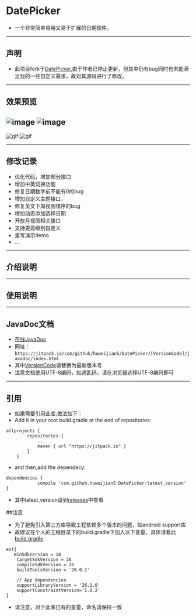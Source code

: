 # DatePicker
* 一个非常简单易用又易于扩展的日期控件。
---
## 声明
* 此项目fork于[DatePicker](https://github.com/AigeStudio/DatePicker),由于作者已停止更新，但其中仍有bug同时也未能满足我的一些自定义需求，故对其源码进行了修改。
---
## 效果预览
![image](https://github.com/huweijian5/DatePicker/blob/master/screenshot/BG.jpg)
![image](https://github.com/huweijian5/DatePicker/blob/master/screenshot/DecorExample.jpg)
----
![gif](https://github.com/huweijian5/DatePicker/blob/master/screenshot/dp.gif)
![gif](https://github.com/huweijian5/DatePicker/blob/master/screenshot/PreviewGif.gif)

---
## 修改记录
* 优化代码，增加部分接口
* 增加中英切换功能
* 修复日期数字前不能有0的bug
* 增加自定义主题接口，
* 修复英文下周视图错序的bug
* 增加动态添加选择日期
* 开放月视图相关接口
* 支持更高级别自定义
* 重写演示demo
* ...

---
## 介绍说明


---
## 使用说明


---
## JavaDoc文档

* [在线JavaDoc](https://jitpack.io/com/github/huweijian5/DatePicker/1.0.0/javadoc/index.html)
* 网址：`https://jitpack.io/com/github/huweijian5/DatePicker/[VersionCode]/javadoc/index.html`
* 其中[VersionCode](https://github.com/huweijian5/DatePicker/releases)请替换为最新版本号
* 注意文档使用UTF-8编码，如遇乱码，请在浏览器选择UTF-8编码即可

---
## 引用

* 如果需要引用此库,做法如下：
* Add it in your root build.gradle at the end of repositories:
```
allprojects {
		repositories {
			...
			maven { url "https://jitpack.io" }
		}
	}
```	
* and then,add the dependecy:
```
dependencies {
	        compile 'com.github.huweijian5:DatePicker:latest_version'
}
```
* 其中latest_version请到[releases](https://github.com/huweijian5/DatePicker/releases)中查看

##注意
* 为了避免引入第三方库导致工程依赖多个版本的问题，如android support库
* 故建议在个人的工程目录下的build.gradle下加入以下变量，具体请看此[build.gradle](https://github.com/huweijian5/DatePicker/blob/master/build.gradle)
```
ext{
   minSdkVersion = 18
    targetSdkVersion = 26
    compileSdkVersion = 26
    buildToolsVersion = '26.0.2'

    // App dependencies
    supportLibraryVersion = '26.1.0'
    supportConstraintVersion='1.0.2'
}
```	
* 请注意，对于此库已有的变量，命名请保持一致



